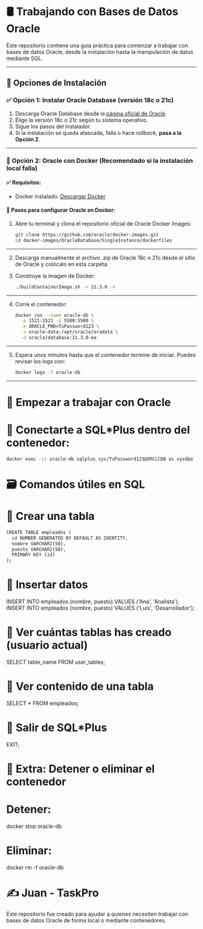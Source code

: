 # 🛢️ Trabajando con Bases de Datos Oracle

Este repositorio contiene una guía práctica para comenzar a trabajar con bases de datos Oracle, desde la instalación hasta la manipulación de datos mediante SQL.

---

## 🧩 Opciones de Instalación

### ✅ Opción 1: Instalar Oracle Database (versión 18c o 21c)

1. Descarga Oracle Database desde la [página oficial de Oracle](https://www.oracle.com/database/technologies/).
2. Elige la versión 18c o 21c según tu sistema operativo.
3. Sigue los pasos del instalador.
4. Si la instalación se queda atascada, falla o hace *rollback*, **pasa a la Opción 2**.

---

### 🐳 Opción 2: Oracle con Docker (Recomendado si la instalación local falla)

#### ✅ Requisitos:
- Docker instalado: [Descargar Docker](https://www.docker.com/products/docker-desktop/)

#### 🧱 Pasos para configurar Oracle en Docker:

1. Abre tu terminal y clona el repositorio oficial de Oracle Docker Images:

   ```bash
   git clone https://github.com/oracle/docker-images.git
   cd docker-images/OracleDatabase/SingleInstance/dockerfiles
---

2. Descarga manualmente el archivo .zip de Oracle 18c o 21c desde el sitio de Oracle y colócalo en esta carpeta.

3. Construye la imagen de Docker:

   ```bash
   ./buildContainerImage.sh -v 21.3.0 -e
---

4. Corre el contenedor:

   ```bash
   docker run --name oracle-db \
     -p 1521:1521 -p 5500:5500 \
     -e ORACLE_PWD=TuPassword123 \
     -v oracle-data:/opt/oracle/oradata \
     -d oracle/database:21.3.0-ee
---

5. Espera unos minutos hasta que el contenedor termine de iniciar. Puedes revisar los logs con:

   ```bash
   docker logs -f oracle-db
---

# 🧪 Empezar a trabajar con Oracle
# 🔗 Conectarte a SQL*Plus dentro del contenedor:
```bash  
docker exec -it oracle-db sqlplus sys/TuPassword123@ORCLCDB as sysdba
`````   
# 🗃️ Comandos útiles en SQL
# 📌 Crear una tabla
   ```bash
   CREATE TABLE empleados (
     id NUMBER GENERATED BY DEFAULT AS IDENTITY,
     nombre VARCHAR2(50),
     puesto VARCHAR2(50),
     PRIMARY KEY (id)
   );
`````   
# 📌 Insertar datos
INSERT INTO empleados (nombre, puesto) VALUES ('Ana', 'Analista');
INSERT INTO empleados (nombre, puesto) VALUES ('Luis', 'Desarrollador');

# 📌 Ver cuántas tablas has creado (usuario actual)
SELECT table_name FROM user_tables;

# 📌 Ver contenido de una tabla
SELECT * FROM empleados;

# 🚪 Salir de SQL*Plus
EXIT;

# 🧼 Extra: Detener o eliminar el contenedor
# Detener:
docker stop oracle-db

# Eliminar:
docker rm -f oracle-db

# ✍️ Juan - TaskPro

Este repositorio fue creado para ayudar a quienes necesiten trabajar con bases de datos Oracle de forma local o mediante contenedores.
